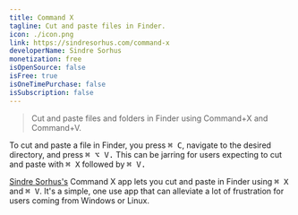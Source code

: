 ```yaml
---
title: Command X
tagline: Cut and paste files in Finder.
icon: ./icon.png
link: https://sindresorhus.com/command-x
developerName: Sindre Sorhus
monetization: free
isOpenSource: false
isFree: true
isOneTimePurchase: false
isSubscription: false
---
```


> Cut and paste files and folders in Finder using Command+X and Command+V.

To cut and paste a file in Finder, you press <kbd>⌘ C</kbd>, navigate to the desired directory, and press <kbd>⌘ ⌥ V.</kbd> This can be jarring for users expecting to cut and paste with <kbd>⌘ X</kbd> followed by <kbd>⌘ V.

[Sindre Sorhus's](https://sindresorhus.com) Command X app lets you cut and paste in Finder using <kbd>⌘ X</kbd> and <kbd>⌘ V</kbd>. It's a simple, one use app that can alleviate a lot of frustration for users coming from Windows or Linux.
